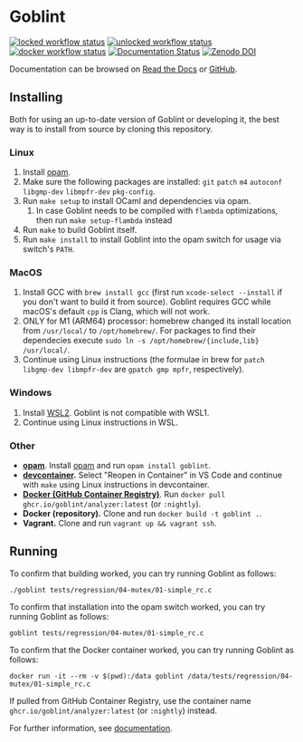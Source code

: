 # Goblint

[![locked workflow status](https://github.com/goblint/analyzer/actions/workflows/locked.yml/badge.svg)](https://github.com/goblint/analyzer/actions/workflows/locked.yml)
[![unlocked workflow status](https://github.com/goblint/analyzer/actions/workflows/unlocked.yml/badge.svg)](https://github.com/goblint/analyzer/actions/workflows/unlocked.yml)
[![docker workflow status](https://github.com/goblint/analyzer/actions/workflows/docker.yml/badge.svg)](https://github.com/goblint/analyzer/actions/workflows/docker.yml)
[![Documentation Status](https://readthedocs.org/projects/goblint/badge/?version=latest)](https://goblint.readthedocs.io/en/latest/?badge=latest)
[![Zenodo DOI](https://zenodo.org/badge/2066905.svg)](https://zenodo.org/badge/latestdoi/2066905)

Documentation can be browsed on [Read the Docs](https://goblint.readthedocs.io/en/latest/) or [GitHub](./docs/).

## Installing

Both for using an up-to-date version of Goblint or developing it, the best way is to install from source by cloning this repository.

### Linux

1. Install [opam](https://opam.ocaml.org/doc/Install.html).
2. Make sure the following packages are installed: `git` `patch` `m4` `autoconf` `libgmp-dev` `libmpfr-dev` `pkg-config`.
3. Run `make setup` to install OCaml and dependencies via opam.
   1. In case Goblint needs to be compiled with `flambda` optimizations, then run `make setup-flambda` instead
4. Run `make` to build Goblint itself.
5. Run `make install` to install Goblint into the opam switch for usage via switch's `PATH`.

### MacOS

1. Install GCC with `brew install gcc` (first run `xcode-select --install` if you don't want to build it from source). Goblint requires GCC while macOS's default `cpp` is Clang, which will not work.
2. ONLY for M1 (ARM64) processor: homebrew changed its install location from `/usr/local/` to `/opt/homebrew/`. For packages to find their dependecies execute `sudo ln -s /opt/homebrew/{include,lib} /usr/local/`.
3. Continue using Linux instructions (the formulae in brew for `patch libgmp-dev libmpfr-dev` are `gpatch gmp mpfr`, respectively).

### Windows

1. Install [WSL2](https://docs.microsoft.com/en-us/windows/wsl/install-win10). Goblint is not compatible with WSL1.
2. Continue using Linux instructions in WSL.

### Other

- **[opam](https://opam.ocaml.org/packages/goblint/)**. Install [opam](https://opam.ocaml.org/doc/Install.html) and run `opam install goblint`.
- **[devcontainer](./.devcontainer/).** Select "Reopen in Container" in VS Code and continue with `make` using Linux instructions in devcontainer.
- **[Docker (GitHub Container Registry)](https://github.com/goblint/analyzer/pkgs/container/analyzer)**. Run `docker pull ghcr.io/goblint/analyzer:latest` (or `:nightly`).
- **Docker (repository).** Clone and run `docker build -t goblint .`.
- **Vagrant.** Clone and run `vagrant up && vagrant ssh`.

## Running

To confirm that building worked, you can try running Goblint as follows:

```
./goblint tests/regression/04-mutex/01-simple_rc.c
```

To confirm that installation into the opam switch worked, you can try running Goblint as follows:

```
goblint tests/regression/04-mutex/01-simple_rc.c
```

To confirm that the Docker container worked, you can try running Goblint as follows:

```
docker run -it --rm -v $(pwd):/data goblint /data/tests/regression/04-mutex/01-simple_rc.c
```

If pulled from GitHub Container Registry, use the container name `ghcr.io/goblint/analyzer:latest` (or `:nightly`) instead.

For further information, see [documentation](https://goblint.readthedocs.io/en/latest/user-guide/running/).
